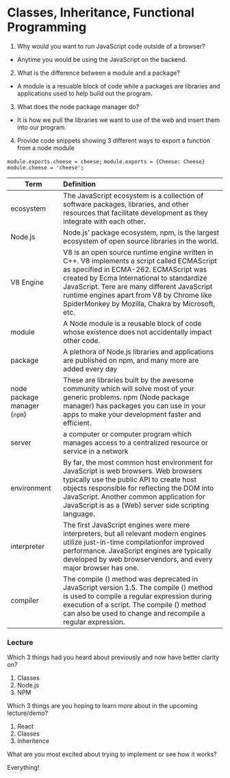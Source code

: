 # Classes, Inheritance, Functional Programming


1. Why would you want to run JavaScript code outside of a browser?
  * Anytime you would be using the JavaScript on the backend.
2. What is the difference between a module and a package?
  * A module is a resuable block of code while a packages are libraries and applications used to help build out the program.
3. What does the node package manager do?
  * It is how we pull the libraries we want to use of the web and insert them into our program.
4. Provide code snippets showing 3 different ways to export a function from a node module

  ```module.exports.cheese = cheese;```
  ```module.exports = {Cheese: Cheese}```
  ```module.cheese = 'cheese';```

| Term | Definition |
|------|:-----------|
|ecosystem| The JavaScript ecosystem is a collection of software packages, libraries, and other resources that facilitate development as they integrate with each other. |
|Node.js| Node.js’ package ecosystem, npm, is the largest ecosystem of open source libraries in the world.|
|V8 Engine| V8 is an open source runtime engine written in C++. V8 implements a script called ECMAScript as specified in ECMA-262. ECMAScript was created by Ecma International to standardize JavaScript. Tere are many different JavaScript runtime engines apart from V8 by Chrome like SpiderMonkey by Mozilla, Chakra by Microsoft, etc.|
|module| A Node module is a reusable block of code whose existence does not accidentally impact other code.|
|package| A plethora of Node.js libraries and applications are published on npm, and many more are added every day|
|node package manager (```npm```)| These are libraries built by the awesome community which will solve most of your generic problems. npm (Node package manager) has packages you can use in your apps to make your development faster and efficient.|
|server| a computer or computer program which manages access to a centralized resource or service in a network|
|environment| By far, the most common host environment for JavaScript is web browsers. Web browsers typically use the public API to create host objects responsible for reflecting the DOM into JavaScript. Another common application for JavaScript is as a (Web) server side scripting language.|
|interpreter|  The first JavaScript engines were mere interpreters, but all relevant modern engines utilize just-in-time compilationfor improved performance. JavaScript engines are typically developed by web browservendors, and every major browser has one.|
|compiler| The compile () method was deprecated in JavaScript version 1.5. The compile () method is used to compile a regular expression during execution of a script. The compile () method can also be used to change and recompile a regular expression.|


### Lecture

Which 3 things had you heard about previously and now have better clarity on?

  1. Classes
  2. Node.js
  3. NPM
  
Which 3 things are you hoping to learn more about in the upcoming lecture/demo?

  1. React 
  2. Classes
  3. Inheritence

What are you most excited about trying to implement or see how it works?

  Everything!
